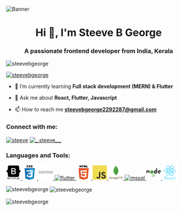 ![Banner](https://media.giphy.com/media/JqmupuTVZYaQX5s094/giphy.gif)

<h1 align="center">Hi 👋, I'm Steeve B George</h1>
<h3 align="center">A passionate frontend developer from India, Kerala </h3>

<p align="left"> <img src="https://komarev.com/ghpvc/?username=steevebgeorge&label=Profile%20views&color=0e75b6&style=flat" alt="steevebgeorge" /> </p>

<p align="left"> <a href="https://github.com/ryo-ma/github-profile-trophy"><img src="https://github-profile-trophy.vercel.app/?username=steevebgeorge" alt="steevebgeorge" /></a> </p>

- 🌱 I’m currently learning **Full stack development (MERN) & Flutter**

- 💬 Ask me about **React, Flutter, Javascript**

- 📫 How to reach me **steevebgeorge2292287@gmail.com**

<h3 align="left">Connect with me:</h3>
<p align="left">
<a href="https://stackoverflow.com/users/steeve" target="blank"><img align="center" src="https://raw.githubusercontent.com/rahuldkjain/github-profile-readme-generator/master/src/images/icons/Social/stack-overflow.svg" alt="steeve" height="30" width="40" /></a>
<a href="https://instagram.com/_.steeve_._" target="blank"><img align="center" src="https://raw.githubusercontent.com/rahuldkjain/github-profile-readme-generator/master/src/images/icons/Social/instagram.svg" alt="_.steeve_._" height="30" width="40" /></a>
</p>

<h3 align="left">Languages and Tools:</h3>
<p align="left"> <a href="https://getbootstrap.com" target="_blank" rel="noreferrer"> <img src="https://raw.githubusercontent.com/devicons/devicon/master/icons/bootstrap/bootstrap-plain-wordmark.svg" alt="bootstrap" width="40" height="40"/> </a> <a href="https://www.w3schools.com/css/" target="_blank" rel="noreferrer"> <img src="https://raw.githubusercontent.com/devicons/devicon/master/icons/css3/css3-original-wordmark.svg" alt="css3" width="40" height="40"/> </a> <a href="https://expressjs.com" target="_blank" rel="noreferrer"> <img src="https://raw.githubusercontent.com/devicons/devicon/master/icons/express/express-original-wordmark.svg" alt="express" width="40" height="40"/> </a> <a href="https://flutter.dev" target="_blank" rel="noreferrer"> <img src="https://www.vectorlogo.zone/logos/flutterio/flutterio-icon.svg" alt="flutter" width="40" height="40"/> </a> <a href="https://www.w3.org/html/" target="_blank" rel="noreferrer"> <img src="https://raw.githubusercontent.com/devicons/devicon/master/icons/html5/html5-original-wordmark.svg" alt="html5" width="40" height="40"/> </a> <a href="https://developer.mozilla.org/en-US/docs/Web/JavaScript" target="_blank" rel="noreferrer"> <img src="https://raw.githubusercontent.com/devicons/devicon/master/icons/javascript/javascript-original.svg" alt="javascript" width="40" height="40"/> </a> <a href="https://www.mongodb.com/" target="_blank" rel="noreferrer"> <img src="https://raw.githubusercontent.com/devicons/devicon/master/icons/mongodb/mongodb-original-wordmark.svg" alt="mongodb" width="40" height="40"/> </a> <a href="https://www.microsoft.com/en-us/sql-server" target="_blank" rel="noreferrer"> <img src="https://www.svgrepo.com/show/303229/microsoft-sql-server-logo.svg" alt="mssql" width="40" height="40"/> </a> <a href="https://nodejs.org" target="_blank" rel="noreferrer"> <img src="https://raw.githubusercontent.com/devicons/devicon/master/icons/nodejs/nodejs-original-wordmark.svg" alt="nodejs" width="40" height="40"/> </a> <a href="https://reactjs.org/" target="_blank" rel="noreferrer"> <img src="https://raw.githubusercontent.com/devicons/devicon/master/icons/react/react-original-wordmark.svg" alt="react" width="40" height="40"/> </a> </p>

<p><img align="left" src="https://github-readme-stats.vercel.app/api/top-langs?username=steevebgeorge&show_icons=true&locale=en&layout=compact" alt="steevebgeorge" /></p>

<p>&nbsp;<img align="center" src="https://github-readme-stats.vercel.app/api?username=steevebgeorge&show_icons=true&locale=en" alt="steevebgeorge" /></p>

<p><img align="center" src="https://github-readme-streak-stats.herokuapp.com/?user=steevebgeorge&" alt="steevebgeorge" /></p>

